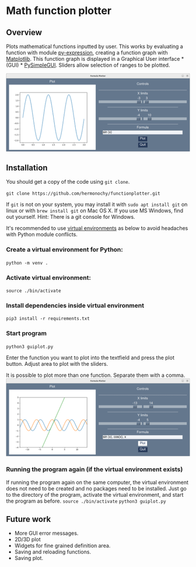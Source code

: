 # Math function plotter

## Overview
Plots mathematical functions inputted by user.
This works by evaluating a function with module [py-expression](https://pypi.org/project/py-expression/), creating a function graph with [Matplotlib](https://matplotlib.org/). This function graph is displayed in a Graphical User interface * (GUI) * [PySimpleGUI](https://www.pysimplegui.org). Sliders allow selection of ranges to be plotted. 

![The plotting window](images/plotterGUI.png)

## Installation
You should get a copy of the code using `git clone`.

`git clone https://github.com/hermonochy/functionplotter.git`

If `git` is not on your system, you may install it with
`sudo apt install git` on linux or with `brew install git` on Mac OS X.
If you use MS Windows, find out yourself. Hint: There is a git console for Windows. 

It's recommended to use [virtual environments](https://frankcorso.dev/setting-up-python-environment-venv-requirements.html) as below to avoid headaches with Python module conflicts. 

### Create a virtual environment for Python:
`python -m venv .`

### Activate virtual environment:
`source ./bin/activate`

### Install dependencies inside virtual environment
`pip3 install -r requirements.txt `

### Start program
`python3 guiplot.py `

Enter the function you want to plot into the textfield and press the plot button.
Adjust area to plot with the sliders.

It is possible to plot more than one function. Separate them with a comma.
![The plotting window with multiple functions](images/plotterGUImultiPlot.png)

### Running the program again (if the virtual environment exists)
If running the program again on the same computer, the virtual environment does not need to be created and no packages need to be installed.
Just go to the directory of the program, activate the virtual environment, and start the program as before.
`source ./bin/activate`
`python3 guiplot.py `


## Future work
- More GUI error messages.
- 2D/3D plot
- Widgets for fine grained definition area.
- Saving and reloading functions.
- Saving plot.
